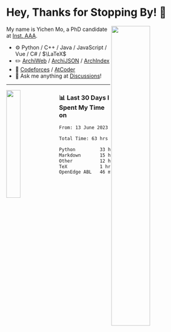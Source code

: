 # Hey, Thanks for Stopping By! 🦭

<picture>
    <source media="(prefers-color-scheme: dark)" srcset="https://github-readme-stats.vercel.app/api?username=amomorning&show_icons=true&theme=noctis_minimus&hide=issues">
    <img align="right" width="45%" src="https://github-readme-stats.vercel.app/api?username=amomorning&show_icons=true&theme=graywhite&hide=issues">
</picture>


My name is Yichen Mo, a PhD candidate at [Inst. AAA](https://archialgo.com).

-   :gear: Python / C++ / Java / JavaScript / Vue / C# / $\LaTeX$ 
-   :pencil2: [ArchiWeb](https://web.archialgo.com) / [ArchiJSON](https://www.food4rhino.com/en/app/archijson) / [ArchIndex](https://index.archialgo.com/) 
-   :abacus: [Codeforces](https://codeforces.com/profile/LaPluma) / [AtCoder](https://atcoder.jp/users/amomorning)
-   :thought_balloon: Ask me anything at [Discussions](https://github.com/amomorning/amomorning/discussions/new)!


---

<picture>
    <source media="(prefers-color-scheme: dark)" srcset="https://github-readme-stats.vercel.app/api/top-langs/?username=amomorning&hide=Mathematica&theme=noctis_minimus">
    <img align="left" width="27%" src="https://github-readme-stats.vercel.app/api/top-langs/?username=amomorning&hide=Mathematica&theme=graywhite">
</picture>

  
### 📊 Last 30 Days I Spent My Time on

<!--START_SECTION:waka-->

```txt
From: 13 June 2023 - To: 13 July 2023

Total Time: 63 hrs 39 mins

Python         33 hrs 12 mins  █████████████░░░░░░░░░░░░   52.18 %
Markdown       15 hrs 36 mins  ██████░░░░░░░░░░░░░░░░░░░   24.53 %
Other          12 hrs 22 mins  █████░░░░░░░░░░░░░░░░░░░░   19.43 %
TeX            1 hr 2 mins     ▒░░░░░░░░░░░░░░░░░░░░░░░░   01.63 %
OpenEdge ABL   46 mins         ▒░░░░░░░░░░░░░░░░░░░░░░░░   01.20 %
```

<!--END_SECTION:waka-->　　
